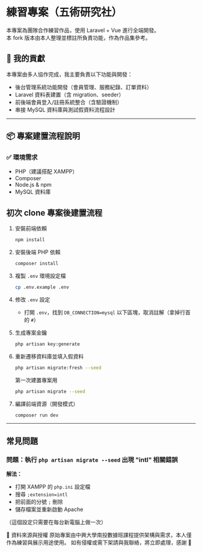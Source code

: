 # 練習專案（五術研究社）

本專案為團隊合作練習作品，使用 Laravel + Vue 進行全端開發。  
本 fork 版本由本人整理並標註所負責功能，作為作品集參考。

## 🔧 我的貢獻

本專案由多人協作完成，我主要負責以下功能與開發：

- 後台管理系統功能開發（會員管理、服務紀錄、訂單資料）
- Laravel 資料表建置（含 migration、seeder）
- 前後端會員登入/註冊系統整合（含驗證機制）
- 串接 MySQL 資料庫與測試假資料流程設計

---

## 📦 專案建置流程說明

### ✅ 環境需求
- PHP（建議搭配 XAMPP）
- Composer
- Node.js & npm
- MySQL 資料庫


## 初次 clone 專案後建置流程

1. 安裝前端依賴
    ```bash
    npm install
    ```

2. 安裝後端 PHP 依賴
    ```bash
    composer install
    ```

3. 複製 `.env` 環境設定檔
    ```bash
    cp .env.example .env
    ```

4. 修改 `.env` 設定
    - 打開 `.env`，找到 `DB_CONNECTION=mysql` 以下區塊，取消註解（拿掉行首的 `#`）

5. 生成專案金鑰
    ```bash
    php artisan key:generate
    ```

6. 重新遷移資料庫並填入假資料
    ```bash
    php artisan migrate:fresh --seed
    ```
    第一次建置專案用

    ```bash
    php artisan migrate --seed
    ```

7. 編譯前端資源（開發模式）
    ```bash
    composer run dev
    ```

---

## 常見問題

### 問題：執行 `php artisan migrate --seed` 出現 "intl" 相關錯誤

**解法：**

- 打開 XAMPP 的 `php.ini` 設定檔
- 搜尋 `;extension=intl`
- 把前面的分號 `;` 刪除
- 儲存檔案並重新啟動 Apache

（這個設定只需要在每台新電腦上做一次）

📂 資料來源與授權
原始專案由中興大學南投數據班課程提供架構與需求，本人僅作為練習與展示用途使用。
如有侵權或需下架請與我聯絡，將立即處理，感謝 🙏